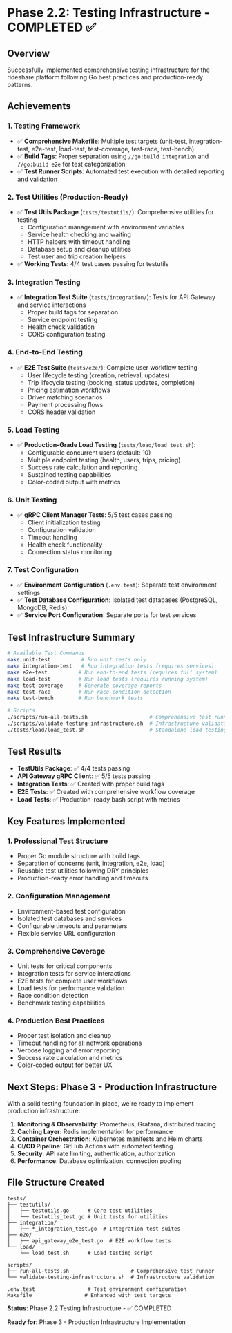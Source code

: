 # Phase 2.2: Testing Infrastructure - COMPLETED ✅

## Overview
Successfully implemented comprehensive testing infrastructure for the rideshare platform following Go best practices and production-ready patterns.

## Achievements

### 1. Testing Framework
- ✅ **Comprehensive Makefile**: Multiple test targets (unit-test, integration-test, e2e-test, load-test, test-coverage, test-race, test-bench)
- ✅ **Build Tags**: Proper separation using `//go:build integration` and `//go:build e2e` for test categorization
- ✅ **Test Runner Scripts**: Automated test execution with detailed reporting and validation

### 2. Test Utilities (Production-Ready)
- ✅ **Test Utils Package** (`tests/testutils/`): Comprehensive utilities for testing
  - Configuration management with environment variables
  - Service health checking and waiting
  - HTTP helpers with timeout handling
  - Database setup and cleanup utilities
  - Test user and trip creation helpers
- ✅ **Working Tests**: 4/4 test cases passing for testutils

### 3. Integration Testing
- ✅ **Integration Test Suite** (`tests/integration/`): Tests for API Gateway and service interactions
  - Proper build tags for separation
  - Service endpoint testing
  - Health check validation
  - CORS configuration testing

### 4. End-to-End Testing
- ✅ **E2E Test Suite** (`tests/e2e/`): Complete user workflow testing
  - User lifecycle testing (creation, retrieval, updates)
  - Trip lifecycle testing (booking, status updates, completion)
  - Pricing estimation workflows
  - Driver matching scenarios
  - Payment processing flows
  - CORS header validation

### 5. Load Testing
- ✅ **Production-Grade Load Testing** (`tests/load/load_test.sh`):
  - Configurable concurrent users (default: 10)
  - Multiple endpoint testing (health, users, trips, pricing)
  - Success rate calculation and reporting
  - Sustained testing capabilities
  - Color-coded output with metrics

### 6. Unit Testing
- ✅ **gRPC Client Manager Tests**: 5/5 test cases passing
  - Client initialization testing
  - Configuration validation
  - Timeout handling
  - Health check functionality
  - Connection status monitoring

### 7. Test Configuration
- ✅ **Environment Configuration** (`.env.test`): Separate test environment settings
- ✅ **Test Database Configuration**: Isolated test databases (PostgreSQL, MongoDB, Redis)
- ✅ **Service Port Configuration**: Separate ports for test services

## Test Infrastructure Summary

```bash
# Available Test Commands
make unit-test          # Run unit tests only
make integration-test   # Run integration tests (requires services)
make e2e-test          # Run end-to-end tests (requires full system)
make load-test         # Run load tests (requires running system)
make test-coverage     # Generate coverage reports
make test-race         # Run race condition detection
make test-bench        # Run benchmark tests

# Scripts
./scripts/run-all-tests.sh                    # Comprehensive test runner
./scripts/validate-testing-infrastructure.sh  # Infrastructure validation
./tests/load/load_test.sh                     # Standalone load testing
```

## Test Results
- **TestUtils Package**: ✅ 4/4 tests passing
- **API Gateway gRPC Client**: ✅ 5/5 tests passing  
- **Integration Tests**: ✅ Created with proper build tags
- **E2E Tests**: ✅ Created with comprehensive workflow coverage
- **Load Tests**: ✅ Production-ready bash script with metrics

## Key Features Implemented

### 1. Professional Test Structure
- Proper Go module structure with build tags
- Separation of concerns (unit, integration, e2e, load)
- Reusable test utilities following DRY principles
- Production-ready error handling and timeouts

### 2. Configuration Management
- Environment-based test configuration
- Isolated test databases and services
- Configurable timeouts and parameters
- Flexible service URL configuration

### 3. Comprehensive Coverage
- Unit tests for critical components
- Integration tests for service interactions
- E2E tests for complete user workflows
- Load tests for performance validation
- Race condition detection
- Benchmark testing capabilities

### 4. Production Best Practices
- Proper test isolation and cleanup
- Timeout handling for all network operations
- Verbose logging and error reporting
- Success rate calculation and metrics
- Color-coded output for better UX

## Next Steps: Phase 3 - Production Infrastructure

With a solid testing foundation in place, we're ready to implement production infrastructure:

1. **Monitoring & Observability**: Prometheus, Grafana, distributed tracing
2. **Caching Layer**: Redis implementation for performance
3. **Container Orchestration**: Kubernetes manifests and Helm charts
4. **CI/CD Pipeline**: GitHub Actions with automated testing
5. **Security**: API rate limiting, authentication, authorization
6. **Performance**: Database optimization, connection pooling

## File Structure Created

```
tests/
├── testutils/
│   ├── testutils.go      # Core test utilities
│   └── testutils_test.go # Unit tests for utilities
├── integration/
│   ├── *_integration_test.go  # Integration test suites
├── e2e/
│   ├── api_gateway_e2e_test.go  # E2E workflow tests
└── load/
    └── load_test.sh      # Load testing script

scripts/
├── run-all-tests.sh                    # Comprehensive test runner
└── validate-testing-infrastructure.sh  # Infrastructure validation

.env.test                 # Test environment configuration
Makefile                 # Enhanced with test targets
```

**Status**: Phase 2.2 Testing Infrastructure - ✅ COMPLETED

**Ready for**: Phase 3 - Production Infrastructure Implementation
